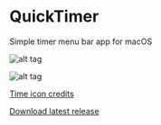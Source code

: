 # QuickTimer
Simple timer menu bar app for macOS

![alt tag](https://user-images.githubusercontent.com/2235307/27006629-e4f4c44c-4e06-11e7-8144-00509bb0b70e.png)

![alt tag](https://user-images.githubusercontent.com/2235307/27006636-11db9954-4e07-11e7-9dae-b8ce11f83552.png)

[Time icon credits](https://icons8.com/icon/18784/Time)

[Download latest release](https://github.com/inderdhir/QuickTimer/releases/latest)
